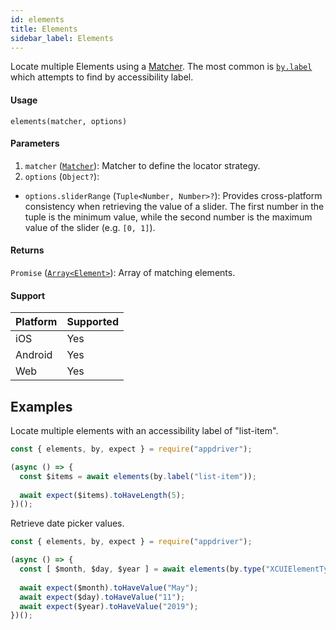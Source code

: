 ```yaml
---
id: elements
title: Elements
sidebar_label: Elements
---
```


Locate multiple Elements using a [Matcher](./matchers.md). The most common is [`by.label`](./matchers/label.md) which attempts to find by accessibility label.

#### Usage

```text
elements(matcher, options)
```

#### Parameters

1. `matcher` ([`Matcher`](./matchers.md)): Matcher to define the locator strategy.
2. `options` (`Object?`):
  - `options.sliderRange` (`Tuple<Number, Number>?`): Provides cross-platform consistency when retrieving the value of a slider. The first number in the tuple is the minimum value, while the second number is the maximum value of the slider (e.g. `[0, 1]`).

#### Returns

`Promise` ([`Array<Element>`](./element.md)): Array of matching elements.

#### Support

| Platform | Supported |
| -------- | --------- |
| iOS      | Yes       |
| Android  | Yes       |
| Web      | Yes       |

## Examples

Locate multiple elements with an accessibility label of "list-item".

```javascript
const { elements, by, expect } = require("appdriver");

(async () => {
  const $items = await elements(by.label("list-item"));
  
  await expect($items).toHaveLength(5);
})();
```

Retrieve date picker values. 

```javascript
const { elements, by, expect } = require("appdriver");

(async () => {
  const [ $month, $day, $year ] = await elements(by.type("XCUIElementTypePickerWheel"));
    
  await expect($month).toHaveValue("May");
  await expect($day).toHaveValue("11");
  await expect($year).toHaveValue("2019");
})();
```